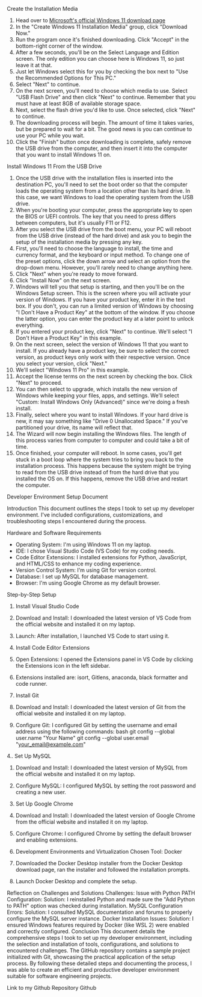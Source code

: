 Create the Installation Media
1. Head over to [Microsoft's official Windows 11 download page](https://www.microsoft.com/software-download/windows11)
2. In the "Create Windows 11 Installation Media" group, click "Download Now."
3. Run the program once it's finished downloading. Click "Accept" in the bottom-right corner of the window.
4. After a few seconds, you'll be on the Select Language and Edition screen. The only edition you can choose here is Windows 11, so just leave it at that.
5. Just let Windows select this for you by checking the box next to "Use the Recommended Options for This PC."
6. Select "Next" to continue.
7. On the next screen, you'll need to choose which media to use. Select "USB Flash Drive" and then click "Next" to continue. Remember that you must have at least 8GB of available storage space.
8. Next, select the flash drive you'd like to use. Once selected, click "Next" to continue.
9. The downloading process will begin. The amount of time it takes varies, but be prepared to wait for a bit. The good news is you can continue to use your PC while you wait.
10. Click the "Finish" button once downloading is complete, safely remove the USB drive from the computer, and then insert it into the computer that you want to install Windows 11 on.

Install Windows 11 From the USB Drive

1. Once the USB drive with the installation files is inserted into the destination PC, you'll need to set the boot order so that the computer loads the operating system from a location other than its hard drive. In this case, we want Windows to load the operating system from the USB drive.
2. When you're booting your computer, press the appropriate key to open the BIOS or UEFI controls. The key that you need to press differs between computers, but it's usually F11 or F12.
3. After you select the USB drive from the boot menu, your PC will reboot from the USB drive (instead of the hard drive) and ask you to begin the setup of the installation media by pressing any key.
4. First, you'll need to choose the language to install, the time and currency format, and the keyboard or input method. To change one of the preset options, click the down arrow and select an option from the drop-down menu. However, you'll rarely need to change anything here.
5. Click "Next" when you're ready to move forward.
6. Click "Install Now" on the next screen.
7. Windows will tell you that setup is starting, and then you'll be on the Windows Setup screen. This is the screen where you will activate your version of Windows. If you have your product key, enter it in the text box. If you don't, you can run a limited version of Windows by choosing "I Don't Have a Product Key" at the bottom of the window. If you choose the latter option, you can enter the product key at a later point to unlock everything.
8. If you entered your product key, click "Next" to continue. We'll select "I Don't Have a Product Key" in this example.
9. On the next screen, select the version of Windows 11 that you want to install. If you already have a product key, be sure to select the correct version, as product keys only work with their respective version. Once you select your version, click "Next."
10. We'll select "Windows 11 Pro" in this example.
11. Accept the license terms on the next screen by checking the box. Click "Next" to proceed.
12. You can then select to upgrade, which installs the new version of Windows while keeping your files, apps, and settings. We'll select "Custom: Install Windows Only (Advanced)" since we're doing a fresh install.
13. Finally, select where you want to install Windows. If your hard drive is new, it may say something like "Drive 0 Unallocated Space." If you've partitioned your drive, its name will reflect that.
14. The Wizard will now begin installing the Windows files. The length of this process varies from computer to computer and could take a bit of time.
15. Once finished, your computer will reboot. In some cases, you'll get stuck in a boot loop where the system tries to bring you back to the installation process. This happens because the system might be trying to read from the USB drive instead of from the hard drive that you installed the OS on. If this happens, remove the USB drive and restart the computer.

Developer Environment Setup Document

Introduction
This document outlines the steps I took to set up my developer environment. I've included configurations, customizations, and troubleshooting steps I encountered during the process.

Hardware and Software Requirements

- Operating System: I'm using Windows 11 on my laptop.
- IDE: I chose Visual Studio Code (VS Code) for my coding needs.
- Code Editor Extensions: I installed extensions for Python, JavaScript, and HTML/CSS to enhance my coding experience.
- Version Control System: I'm using Git for version control.
- Database: I set up MySQL for database management.
- Browser: I'm using Google Chrome as my default browser.

Step-by-Step Setup

1. Install Visual Studio Code

1. Download and Install: I downloaded the latest version of VS Code from the official website and installed it on my laptop.
2. Launch: After installation, I launched VS Code to start using it.



2. Install Code Editor Extensions

1. Open Extensions: I opened the Extensions panel in VS Code by clicking the Extensions icon in the left sidebar.
2. Extensions installed are: isort, Gitlens, anaconda, black formatter and code runner.


3. Install Git

1. Download and Install: I downloaded the latest version of Git from the official website and installed it on my laptop.
2. Configure Git: I configured Git by setting the username and email address using the following commands: bash
   git config --global user.name "Your Name"
   git config --global user.email "your_email@example.com"

   

4.. Set Up MySQL

1. Download and Install: I downloaded the latest version of MySQL from the official website and installed it on my laptop.
2. Configure MySQL: I configured MySQL by setting the root password and creating a new user.


5. Set Up Google Chrome

1. Download and Install: I downloaded the latest version of Google Chrome from the official website and installed it on my laptop.
2. Configure Chrome: I configured Chrome by setting the default browser and enabling extensions.


5. Development Environments and Virtualization
Chosen Tool: Docker
1. Downloaded the Docker Desktop installer from the Docker Desktop download page, ran the installer and followed the installation prompts.

2. Launch Docker Desktop and complete the setup.


Reflection on Challenges and Solutions
Challenges:
Issue with Python PATH Configuration:
Solution: I reinstalled Python and made sure the "Add Python to PATH" option was checked during installation.
MySQL Configuration Errors:
Solution: I consulted MySQL documentation and forums to properly configure the MySQL server instance.
Docker Installation Issues:
Solution: I ensured Windows features required by Docker (like WSL 2) were enabled and correctly configured.
Conclusion
This document details the comprehensive steps I took to set up my developer environment, including the selection and installation of tools, configurations, and solutions to encountered challenges. The GitHub repository contains a sample project initialized with Git, showcasing the practical application of the setup process.
By following these detailed steps and documenting the process, I was able to create an efficient and productive developer environment suitable for software engineering projects.


Link to my Github Repository Github
